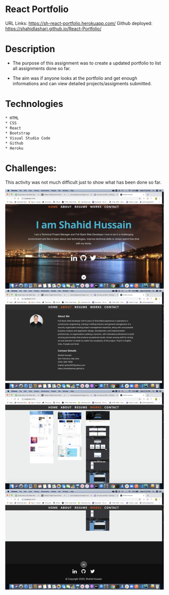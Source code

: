 # React Portfolio

URL Links: <https://sh-react-portfolio.herokuapp.com/>
Github deployed: <https://shahidlashari.github.io/React-Portfolio/>

# Description

* The purpose of this assignment was to create a updated portfolio to list all assignments done so far.

* The aim was if anyone looks at the portfolio and get enough informations and can view detailed projects/assigments submitted.

# Technologies

    * HTML
    * CSS
    * React 
    * Bootstrap
    * Visual Studio Code
    * Github
    * Heroku

# Challenges:

This activity was not much difficult just to show what has been done so far.

![image](public/images/RP1.png)
![image](public/images/RP2.png)
![image](public/images/RP3.png)
![image](public/images/RP4.png)
